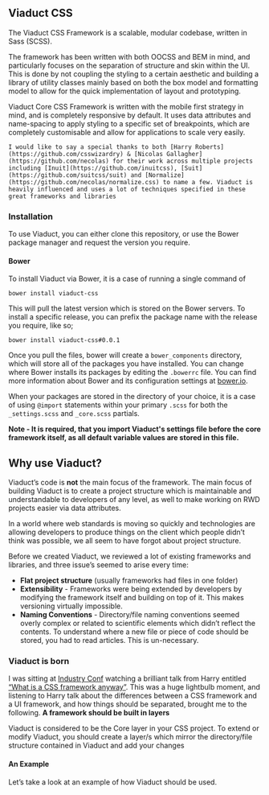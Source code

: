 ## Viaduct CSS

The Viaduct CSS Framework is a scalable, modular codebase, written in Sass (SCSS).

The framework has been written with both OOCSS and BEM in mind, and particularly focuses on the separation of structure and skin within the UI. This is done by not coupling the styling to a certain aesthetic and building a library of utility classes mainly based on both the box model and formatting model to allow for the quick implementation of layout and prototyping.

Viaduct Core CSS Framework is written with the mobile first strategy in mind, and is completely responsive by default. It uses data attributes and name-spacing to apply styling to a specific set of breakpoints, which are completely customisable and allow for applications to scale very easily.

``I would like to say a special thanks to both [Harry Roberts](https://github.com/csswizardry) & [Nicolas Gallagher](https://github.com/necolas) for their work across multiple projects including [Inuit](https://github.com/inuitcss), [Suit](https://github.com/suitcss/suit) and [Normalize](https://github.com/necolas/normalize.css) to name a few. Viaduct is heavily influenced and uses a lot of techniques specified in these great frameworks and libraries``

### Installation

To use Viaduct, you can either clone this repository, or use the Bower package manager and request the version you require.

#### Bower

To install Viaduct via Bower, it is a case of running a single command of

```bower install viaduct-css```

This will pull the latest version which is stored on the Bower servers. To install a specific release, you can prefix the package name with the release you require, like so;

```bower install viaduct-css#0.0.1```

Once you pull the files, bower will create a ```bower_components``` directory, which will store all of the packages you have installed. You can change where Bower installs its packages by editing the ```.bowerrc``` file. You can find more information about Bower and its configuration settings at [bower.io](http://www.bower.io).

When your packages are stored in the directory of your choice, it is a case of using ```@import``` statements within your primary ```.scss``` for both the ```_settings.scss``` and ```_core.scss``` partials.

**Note - It is required, that you import Viaduct's settings file before the core framework itself, as all default variable values are stored in this file.**

## Why use Viaduct?

Viaduct’s code is **not** the main focus of the framework. The main focus of building Viaduct is to create a project structure which is maintainable and understandable to developers of any level, as well to make working on RWD projects easier via data attributes.

In a world where web standards is moving so quickly and technologies are allowing developers to produce things on the client which people didn’t think was possible, we all seem to have forgot about project structure.

Before we created Viaduct, we reviewed a lot of existing frameworks and libraries, and three issue’s seemed to arise every time: 

- **Flat project structure** (usually frameworks had files in one folder)
- **Extensibility** - Frameworks were being extended by developers by modifying the framework itself and building on top of it. This makes versioning virtually impossible.
- **Naming Conventions** - Directory/file naming conventions seemed overly complex or related to scientific elements which didn’t reflect the contents. To understand where a new file or piece of code should be stored, you had to read articles. This is un-necessary.

### Viaduct is born

I was sitting at [Industry Conf](http://2015.industryconf.com/) watching a brilliant talk from Harry entitled [“What is a CSS framework anyway”](http://vimeo.com/95734680). This was a huge lightbulb moment, and listening to Harry talk about the differences between a CSS framework and a UI framework, and how things should be separated, brought me to the following. **A framework should be built in layers**

Viaduct is considered to be the Core layer in your CSS project. To extend or modify Viaduct, you should create a layer/s which mirror the directory/file structure contained in Viaduct and add your changes

#### An Example

Let’s take a look at an example of how Viaduct should be used.



